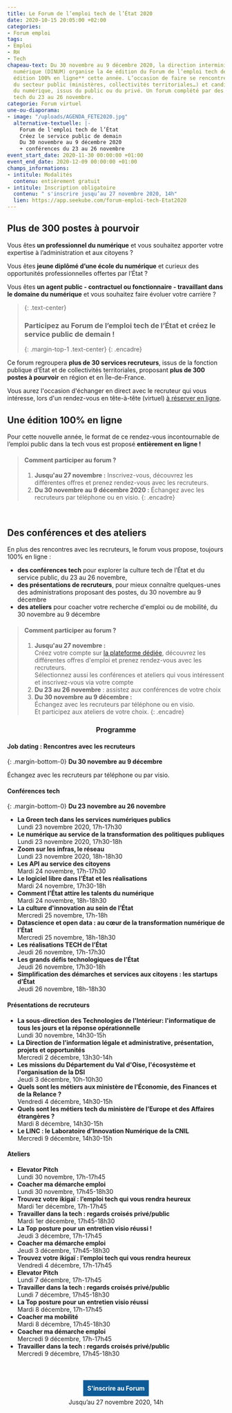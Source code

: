 ```yaml
---
title: Le Forum de l’emploi tech de l’État 2020
date: 2020-10-15 20:05:00 +02:00
categories:
- Forum emploi
tags:
- Emploi
- RH
- Tech
chapeau-text: Du 30 novembre au 9 décembre 2020, la direction interministérielle du
  numérique (DINUM) organise la 4e édition du Forum de l’emploi tech de l’État, **une
  édition 100% en ligne** cette année. L’occasion de faire se rencontrer recruteurs
  du secteur public (ministères, collectivités territoriales…) et candidats professionnels
  du numérique, issus du public ou du privé. Un forum complété par des conférences
  tech du 23 au 26 novembre.
categorie: Forum virtuel
une-ou-diaporama:
- image: "/uploads/AGENDA_FETE2020.jpg"
  alternative-textuelle: |-
    Forum de l'emploi tech de l’État
    Créez le service public de demain
    Du 30 novembre au 9 décembre 2020
    + conférences du 23 au 26 novembre
event_start_date: 2020-11-30 00:00:00 +01:00
event_end_date: 2020-12-09 00:00:00 +01:00
champs_informations:
- intitule: Modalités
  contenu: entièrement gratuit
- intitule: Inscription obligatoire
  contenu: " s'inscrire jusqu’au 27 novembre 2020, 14h"
  lien: https://app.seekube.com/forum-emploi-tech-Etat2020
---
```


<style>
.button {
background-color: #0d5c98;
border: 1px solid white;
color: white;
padding: 10px 10px;
text-align: center;
text-decoration: none;
display: inline-block;
font-style: normal;
margin: 4px 2px;
cursor: pointer;
}
</style>

## Plus de 300 postes à pourvoir
Vous êtes **un professionnel du numérique** et vous souhaitez apporter votre expertise à l’administration et aux citoyens ?

Vous êtes **jeune diplômé d’une école du numérique** et curieux des opportunités professionnelles offertes par l’État ?

Vous êtes **un agent public - contractuel ou fonctionnaire - travaillant dans le domaine du numérique** et vous souhaitez faire évoluer votre carrière ?


> {: .text-center}
> ### **Participez au Forum de l’emploi tech de l’État et créez le service public de demain !**
> {: .margin-top-1 .text-center} 
{: .encadre}

Ce forum regroupera **plus de 30 services recruteurs**, issus de la fonction publique d’État et de collectivités territoriales, proposant **plus de 300 postes à pourvoir** en région et en Île-de-France. 

Vous aurez l'occasion d'échanger en direct avec le recruteur qui vous intéresse, lors d'un rendez-vous en tête-à-tête (virtuel) [à réserver en ligne](https://app.seekube.com/forum-emploi-tech-Etat2020).

## Une édition 100% en ligne 
Pour cette nouvelle année, le format de ce rendez-vous incontournable de l’emploi public dans la tech vous est proposé **entièrement en ligne !**
<br>
 
> #### Comment participer au forum ?
> 1. **Jusqu'au 27 novembre :** Inscrivez-vous, découvrez les différentes offres et prenez rendez-vous avec les recruteurs.
> 2. **Du 30 novembre au 9 décembre 2020 :** Échangez avec les recruteurs par téléphone ou en visio.
{: .encadre}
<br>

## Des conférences et des ateliers
En plus des rencontres avec les recruteurs, le forum vous propose, toujours 100% en ligne :
* **des conférences tech** pour explorer la culture tech de l’État et du service public, du 23 au 26 novembre, 
* **des présentations de recruteurs**, pour mieux connaître quelques-unes des administrations proposant des postes, du 30 novembre au 9 décembre 
* **des ateliers** pour coacher votre recherche d'emploi ou de mobilité, du 30 novembre au 9 décembre 


> #### Comment participer au forum ?
> 1. **Jusqu'au 27 novembre :** 
> <br>Créez votre compte sur [la plateforme dédiée](https://app.seekube.com/forum-emploi-tech-Etat2020), découvrez les différentes offres d'emploi et prenez rendez-vous avec les recruteurs. 
> <br>Sélectionnez aussi les conférences et ateliers qui vous intéressent et inscrivez-vous via votre compte
> 2. **Du 23 au 26 novembre** : assistez aux conférences de votre choix
> 2. **Du 30 novembre au 9 décembre :** 
> <br>Échangez avec les recruteurs par téléphone ou en visio. 
> <br>Et participez aux ateliers de votre choix.
{: .encadre}

<div align="center"><h3>Programme</h3></div>

#### Job dating : Rencontres avec les recruteurs
{: .margin-bottom-0}
**Du 30 novembre au 9 décembre**

Échangez avec les recruteurs par téléphone ou par visio.


#### Conférences tech 
{: .margin-bottom-0}
**Du 23 novembre au 26 novembre**

* **La Green tech dans les services numériques publics** 
<br>Lundi 23 novembre 2020, 17h-17h30
* **Le numérique au service de la transformation des politiques publiques**
<br>Lundi 23 novembre 2020, 17h30-18h
* **Zoom sur les infras, le réseau**
<br>Lundi 23 novembre 2020, 18h-18h30
* **Les API au service des citoyens** 
<br>Mardi 24 novembre, 17h-17h30
* **Le logiciel libre dans l’État et les réalisations**
<br>Mardi 24 novembre, 17h30-18h
* **Comment l’État attire les talents du numérique** 
<br>Mardi 24 novembre, 18h-18h30
* **La culture d'innovation au sein de l’État**
<br>Mercredi 25 novembre, 17h-18h
* **Datascience et open data : au cœur de la transformation numérique de l’État**
<br>Mercredi 25 novembre, 18h-18h30 
* **Les réalisations TECH de l’État**
<br>Jeudi 26 novembre, 17h-17h30
* **Les grands défis technologiques de l’État**
<br>Jeudi 26 novembre, 17h30-18h
* **Simplification des démarches et services aux citoyens : les startups d’État**
<br>Jeudi 26 novembre, 18h-18h30


#### Présentations de recruteurs

* **La sous-direction des Technologies de l'Intérieur: l'informatique de tous les jours et la réponse opérationnelle** 
<br>Lundi 30 novembre, 14h30-15h
* **La Direction de l’information légale et administrative, présentation, projets et opportunités** 
<br>Mercredi 2 décembre, 13h30-14h
* **Les missions du Département du Val d'Oise, l'écosystème et l'organisation de la DSI** 
<br>Jeudi 3 décembre, 10h-10h30 
* **Quels sont les métiers aux ministère de l’Économie, des Finances et de la Relance ?** 
<br>Vendredi 4 décembre, 14h30-15h
* **Quels sont les métiers tech du ministère de l’Europe et des Affaires étrangères ?** 
<br>Mardi 8 décembre, 14h30-15h 
* **Le LINC : le Laboratoire d’Innovation Numérique de la CNIL** 
<br>Mercredi 9 décembre, 14h30-15h 

#### Ateliers

* **Elevator Pitch** 
<br>Lundi 30 novembre, 17h-17h45 
* **Coacher ma démarche emploi** 
<br>Lundi 30 novembre, 17h45-18h30
* **Trouvez votre ikigaï : l’emploi tech qui vous rendra heureux** 
<br>Mardi 1er décembre, 17h-17h45
* **Travailler dans la tech : regards croisés privé/public** 
<br>Mardi 1er décembre, 17h45-18h30
* **La Top posture pour un entretien visio réussi !** 
<br>Jeudi 3 décembre, 17h-17h45
* **Coacher ma démarche emploi** 
<br>Jeudi 3 décembre, 17h45-18h30
* **Trouvez votre ikigaï : l’emploi tech qui vous rendra heureux** 
<br>Vendredi 4 décembre, 17h-17h45
* **Elevator Pitch** 
<br>Lundi 7 décembre, 17h-17h45
* **Travailler dans la tech : regards croisés privé/public** 
<br>Lundi 7 décembre, 17h45-18h30
* **La Top posture pour un entretien visio réussi** 
<br>Mardi 8 décembre, 17h-17h45
* **Coacher ma mobilité** 
<br>Mardi 8 décembre, 17h45-18h30
* **Coacher ma démarche emploi** 
<br>Mercredi 9 décembre, 17h-17h45 
* **Travailler dans la tech : regards croisés privé/public** 
<br>Mercredi 9 décembre, 17h45-18h30
<br>
<br>

<div align="center">
<a href="https://app.seekube.com/forum-emploi-tech-Etat2020" class="button"><b>S'inscrire au Forum</b></a>
<br>Jusqu’au 27 novembre 2020, 14h
</div>
<br>
<br>